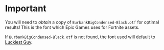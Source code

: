 # Important

You will need to *obtain* a copy of `BurbankBigCondensed-Black.otf` for optimal results! This is the font which Epic Games uses for Fortnite assets.

If `BurbankBigCondensed-Black.otf` is not found, the font used will default to [Luckiest Guy](https://fonts.google.com/specimen/Luckiest+Guy).
